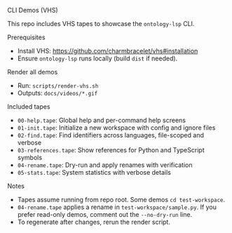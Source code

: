 CLI Demos (VHS)

This repo includes VHS tapes to showcase the `ontology-lsp` CLI.

Prerequisites
- Install VHS: https://github.com/charmbracelet/vhs#installation
- Ensure `ontology-lsp` runs locally (build `dist` if needed).

Render all demos
- Run: `scripts/render-vhs.sh`
- Outputs: `docs/videos/*.gif`

Included tapes
- `00-help.tape`: Global help and per-command help screens
- `01-init.tape`: Initialize a new workspace with config and ignore files
- `02-find.tape`: Find identifiers across languages, file-scoped and verbose
- `03-references.tape`: Show references for Python and TypeScript symbols
- `04-rename.tape`: Dry-run and apply renames with verification
- `05-stats.tape`: System statistics with verbose details

Notes
- Tapes assume running from repo root. Some demos `cd test-workspace`.
- `04-rename.tape` applies a rename in `test-workspace/sample.py`. If you prefer read-only demos, comment out the `--no-dry-run` line.
- To regenerate after changes, rerun the render script.

